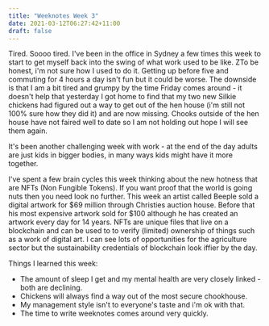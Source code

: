 ```yaml
---
title: "Weeknotes Week 3"
date: 2021-03-12T06:27:42+11:00
draft: false
---
```


Tired. Soooo tired. I've been in the office in Sydney a few times this week to start to get myself back into the swing of what work used to be like. ZTo be honest, i'm not sure how I used to do it. Getting up before five and commuting for 4 hours a day isn't fun but it could be worse. The downside is that I am a bit tired and grumpy by the time Friday comes around - it doesn't help that yesterday I got home to find that my two new Silkie chickens had figured out a way to get out of the hen house (i'm still not 100% sure how they did it) and are now missing. Chooks outside of the hen house have not faired well to date so I am not holding out hope I will see them again.

It's been another challenging week with work - at the end of the day adults are just kids in bigger bodies, in many ways kids might have it more together.

I've spent a few brain cycles this week thinking about the new hotness that are NFTs (Non Fungible Tokens). If you want proof that the world is going nuts then you need look no further. This week an artist called Beeple sold a digital artwork for $69 million through Christies auction house. Before that his most expensive artwork sold for $100 although he has created an artwork every day for 14 years. NFTs are unique files that live on a blockchain and can be used to to verify (limited) ownership of things such as a work of digital art. I can see lots of opportunities for the agriculture sector but the sustainability credentials of blockchain look iffier by the day.

Things I learned this week:

* The amount of sleep I get and my mental health are very closely linked - both are declining. 
* Chickens will always find a way out of the most secure chookhouse.
* My management style isn't to everyone's taste and i'm ok with that.
* The time to write weeknotes comes around very quickly.

